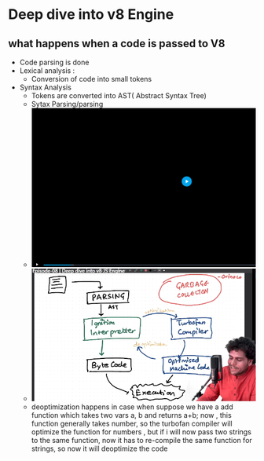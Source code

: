 # Deep dive into v8 Engine

## what happens when a code is passed to V8
- Code parsing is done
- Lexical analysis : 
  - Conversion of code into small tokens
- Syntax Analysis
  - Tokens are converted into AST( Abstract Syntax Tree)
  - Sytax Parsing/parsing 
  - ![AST Example](image.png)
  - ![JIT](image-2.png)
  - deoptimization happens in case when suppose we have a add function which takes two vars a, b and returns a+b; now , this function generally takes number, so the turbofan compiler will optimize the function for numbers , but if i will now pass two strings to the same function, now it has to re-compile the same function for strings, so now it will deoptimize the code